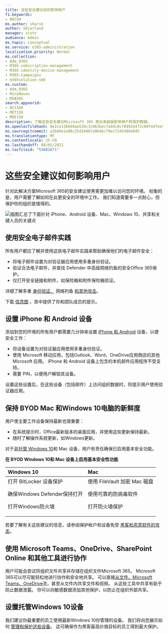 ```yaml
---
title: 这些安全建议如何影响用户
f1.keywords:
- NOCSH
ms.author: sharik
author: SKjerland
manager: scotv
audience: Admin
ms.topic: conceptual
ms.service: o365-administration
localization_priority: Normal
ms.collection:
- Adm_O365
- M365-subscription-management
- M365-identity-device-management
- M365-Campaigns
- m365solution-smb
ms.custom:
- Adm_O365
- MiniMaven
- MSB365
search.appverid:
- BCS160
- MET150
- MOE150
description: 了解这些安全建议Microsoft 365 商业高级版影响用户和保护数据。
ms.openlocfilehash: 8e2ce13b694aa526c3c063bec7a4dc8c7699244f2c00f4dfee5d38bfe5208b1b
ms.sourcegitcommit: a1b66e1e80c25d14d67a9b46c79ec7245d88e045
ms.translationtype: MT
ms.contentlocale: zh-CN
ms.lasthandoff: 08/05/2021
ms.locfileid: "53881671"
---
```

# <a name="how-these-security-recommendations-affect-your-users"></a>这些安全建议如何影响用户

针对此解决方案Microsoft 365的安全建议使黑客更加难以访问您的环境。 权衡的是，用户需要了解如何在此更安全的环境中工作。 我们知道需要多一点耐心，但保护你的组织是值得的。

![插图汇总了下面针对 iPhone、Android 设备、Mac、Windows 10、共享和关键人员的关键点](../media/M365-democracy-Users_900px.png)

## <a name="use-secure-email-practices"></a>使用安全电子邮件实践

所有用户都应了解并使用这些电子邮件实践来帮助确保他们的电子邮件安全：

- 将电子邮件设置为对验证器应用使用多重身份验证。
- 验证合法电子邮件，并查找 Defender 中高级网络钓鱼的安全Office 365保护。
- 仅打开安全链接和附件，如保险箱和附件保险箱验证。

详细了解多重 [身份验证、](m365-campaigns-multifactor-authenication.md) 网络钓鱼 [和其他攻击](m365-campaigns-phishing-and-attacks.md)。

下载 [信息图](m365-campaigns-protect-campaign-infographic.md) ，其中提供了你和团队成员的提示。

## <a name="set-up-iphones-and-android-devices"></a>设置 iPhone 和 Android 设备

添加到您的环境的所有用户都需要几分钟来设置 [iPhone 和 Android](../business/set-up-mobile-devices.md?toc=%2Fmicrosoft-365%2Fcampaigns%2Ftoc.json) 设备，以便安全工作：

- 将设备设置为对验证器应用使用多重身份验证。
- 使用 Microsoft 移动应用，包括Outlook、Word、OneDrive应用商店的其他 Microsoft 应用。 iPhone 和 Android 设备上包含的本机邮件应用程序不受支持。 
- 需要 PIN，以便用户解锁其设备。

设置这些设置后，在这些设备（包括邮件）上访问组织数据时，将提示用户使用验证器应用。

## <a name="keep-byod-macs-and-windows-10-pcs-fresh"></a>保持 BYOD Mac 和Windows 10电脑的新鲜度

用户使主要工作设备保持最新也很重要：

- 在系统提示时，Office最新版本的桌面应用，并使用这些更新保持最新。
- 随时了解操作系统更新，如Windows更新。

对于[非托管 Windows 10](m365-campaigns-protect-pcs-macs.md)和 Mac 设备，用户有责任确保已启用基本安全功能。

**在 BYOD Windows 10和 Mac 设备上启用基本安全性功能**

|**Windows 10**|**Mac**|
|:-----|:------|
|打开 BitLocker 设备保护<p><p> 确保Windows Defender保持打开 <p>打开Windows防火墙| 使用 FileVault 加密 Mac 磁盘 <p><p>使用可靠的防病毒软件 <p>打开防火墙保护|

若要了解有关这些建议的信息，请参阅保护帐户和设备免受 [黑客和恶意软件的攻击](https://support.office.com/article/Protect-your-account-and-devices-from-hackers-and-malware-066d6216-a56b-4f90-9af3-b3a1e9a327d6#ID0EAABAAA=Windows_10)。

## <a name="collaborate-using-microsoft-teams-onedrive-sharepoint-online-and-other-tools"></a>使用 Microsoft Teams、OneDrive、SharePoint Online 和其他工具进行协作

用户可能会尝试将组织文件共享并存储在组织文件Microsoft 365。 Microsoft 365可以尽可能轻松地进行协作和安全地共享。 可以直接[从文件、Microsoft Teams、OneDrive](share-files-and-videos.md)流，甚至从文件内共享文件和视频。 从这些工具中共享有助于防止数据泄露。 你可以向敏感数据添加其他保护，以防止在组织外部共享。

## <a name="set-up-managed-windows-10-devices"></a>设置托管Windows 10设备

我们建议你最重要的员工使用最新Windows 10你管理的设备。 我们将向您展示如何 [管理和保护这些设备](../business/set-up-windows-devices.md?toc=/microsoft-365/campaigns/toc.json)。 这可确保作为黑客最高价值目标的员工得到最大保护。
